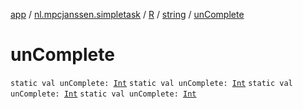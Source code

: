 [app](../../../index.md) / [nl.mpcjanssen.simpletask](../../index.md) / [R](../index.md) / [string](index.md) / [unComplete](.)

# unComplete

`static val unComplete: `[`Int`](https://kotlinlang.org/api/latest/jvm/stdlib/kotlin/-int/index.html)
`static val unComplete: `[`Int`](https://kotlinlang.org/api/latest/jvm/stdlib/kotlin/-int/index.html)
`static val unComplete: `[`Int`](https://kotlinlang.org/api/latest/jvm/stdlib/kotlin/-int/index.html)
`static val unComplete: `[`Int`](https://kotlinlang.org/api/latest/jvm/stdlib/kotlin/-int/index.html)
